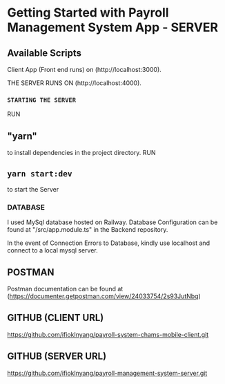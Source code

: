 # Getting Started with Payroll Management System App - SERVER

## Available Scripts

Client App (Front end runs) on (http://localhost:3000).

THE SERVER RUNS ON (http://localhost:4000).

### `STARTING THE SERVER`

RUN 
## "yarn" 

to install dependencies in the project directory.
RUN 
## `yarn start:dev`

to start the Server

### DATABASE
I used MySql database hosted on Railway.
Database Configuration can be found at "/src/app.module.ts" in the Backend repository.

In the event of Connection Errors to Database, kindly use localhost and connect to a local mysql server.
## POSTMAN

Postman documentation can be found at (https://documenter.getpostman.com/view/24033754/2s93JutNbq)

## GITHUB (CLIENT URL)

https://github.com/ifiokInyang/payroll-system-chams-mobile-client.git
## GITHUB (SERVER URL)

https://github.com/ifiokInyang/payroll-management-system-server.git